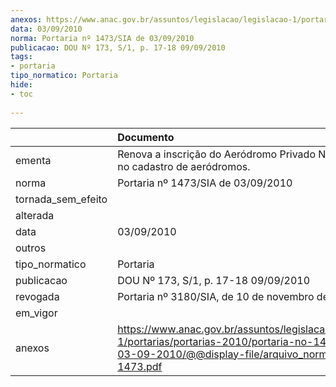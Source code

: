 ```yaml
---
anexos: https://www.anac.gov.br/assuntos/legislacao/legislacao-1/portarias/portarias-2010/portaria-no-1473-sia-de-03-09-2010/@@display-file/arquivo_norma/PA2010-1473.pdf
data: 03/09/2010
norma: Portaria nº 1473/SIA de 03/09/2010
publicacao: DOU Nº 173, S/1, p. 17-18 09/09/2010
tags:
- portaria
tipo_normatico: Portaria
hide: 
- toc 
 
---
```


|                    | Documento                                                                                                                                                         |
|:-------------------|:------------------------------------------------------------------------------------------------------------------------------------------------------------------|
| ementa             | Renova a inscrição do Aeródromo Privado Nova Era (RS) no cadastro de aeródromos.                                                                                  |
| norma              | Portaria nº 1473/SIA de 03/09/2010                                                                                                                                |
| tornada_sem_efeito |                                                                                                                                                                   |
| alterada           |                                                                                                                                                                   |
| data               | 03/09/2010                                                                                                                                                        |
| outros             |                                                                                                                                                                   |
| tipo_normatico     | Portaria                                                                                                                                                          |
| publicacao         | DOU Nº 173, S/1, p. 17-18 09/09/2010                                                                                                                              |
| revogada           | Portaria nº 3180/SIA, de 10 de novembro de 2016.                                                                                                                  |
| em_vigor           |                                                                                                                                                                   |
| anexos             | https://www.anac.gov.br/assuntos/legislacao/legislacao-1/portarias/portarias-2010/portaria-no-1473-sia-de-03-09-2010/@@display-file/arquivo_norma/PA2010-1473.pdf |